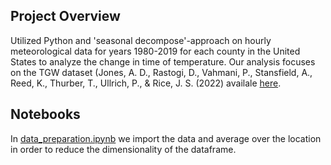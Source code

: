 ## Project Overview

Utilized Python and 'seasonal decompose'-approach on hourly meteorological data for years 1980-2019 for each county in the United States to analyze the change in time of temperature. Our analysis focuses on the TGW dataset (Jones, A. D., Rastogi, D., Vahmani, P., Stansfield, A., Reed, K., Thurber, T., Ullrich, P., & Rice, J. S. (2022) availale [here](https://www.osti.gov/biblio/1960548).




## Notebooks

In [data_preparation.ipynb](https://github.com/ginkof/Data-Science-Portfolio/blob/main/Data%20Analysis/Is%20the%20world%20exploding%3F%20Temperature%20Analysis%20and%20Predictions%20for%20U.S.%20Counties/data_preparation.ipynb) we import the data and average over the location in order to reduce the dimensionality of the dataframe.


